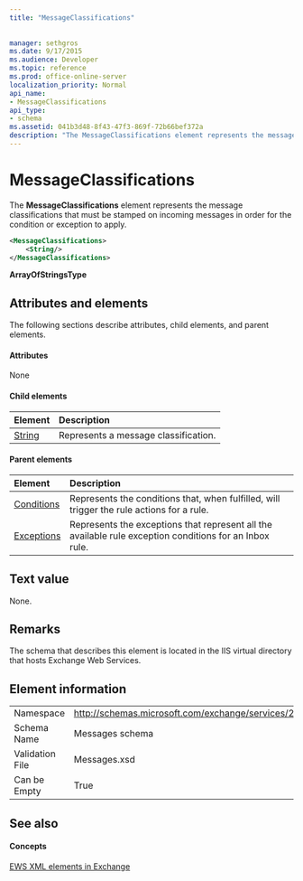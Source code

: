 ```yaml
---
title: "MessageClassifications"
 
 
manager: sethgros
ms.date: 9/17/2015
ms.audience: Developer
ms.topic: reference
ms.prod: office-online-server
localization_priority: Normal
api_name:
- MessageClassifications
api_type:
- schema
ms.assetid: 041b3d48-8f43-47f3-869f-72b66bef372a
description: "The MessageClassifications element represents the message classifications that must be stamped on incoming messages in order for the condition or exception to apply."
---
```


# MessageClassifications

The **MessageClassifications** element represents the message classifications that must be stamped on incoming messages in order for the condition or exception to apply. 
  
```XML
<MessageClassifications>
    <String/>
</MessageClassifications>
```

 **ArrayOfStringsType**
## Attributes and elements

The following sections describe attributes, child elements, and parent elements.
  
#### Attributes

None
  
#### Child elements

|**Element**|**Description**|
|:-----|:-----|
|[String](string.md) <br/> |Represents a message classification.  <br/> |
   
#### Parent elements

|**Element**|**Description**|
|:-----|:-----|
|[Conditions](conditions.md) <br/> |Represents the conditions that, when fulfilled, will trigger the rule actions for a rule.  <br/> |
|[Exceptions](exceptions.md) <br/> |Represents the exceptions that represent all the available rule exception conditions for an Inbox rule.  <br/> |
   
## Text value

None.
  
## Remarks

The schema that describes this element is located in the IIS virtual directory that hosts Exchange Web Services.
  
## Element information

|||
|:-----|:-----|
|Namespace  <br/> |http://schemas.microsoft.com/exchange/services/2006/messages  <br/> |
|Schema Name  <br/> |Messages schema  <br/> |
|Validation File  <br/> |Messages.xsd  <br/> |
|Can be Empty  <br/> |True  <br/> |
   
## See also

#### Concepts

[EWS XML elements in Exchange](ews-xml-elements-in-exchange.md)

